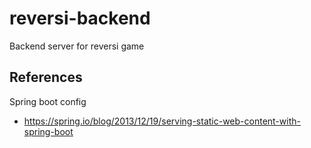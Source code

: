 # reversi-backend
Backend server for reversi game

## References
Spring boot config
 - https://spring.io/blog/2013/12/19/serving-static-web-content-with-spring-boot
